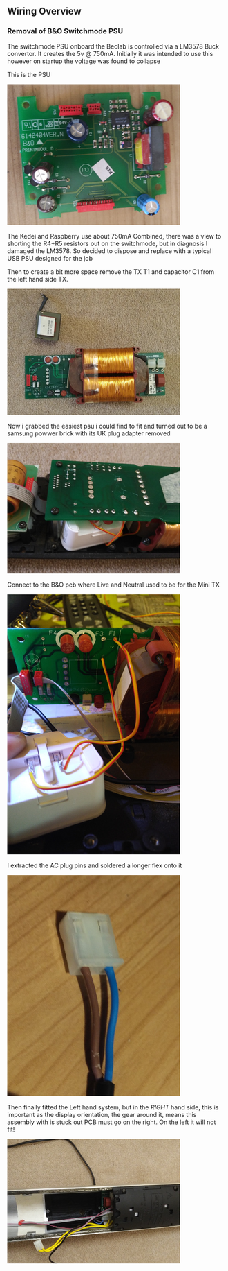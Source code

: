## Wiring Overview

### Removal of B&O Switchmode PSU

The switchmode PSU onboard the Beolab is controlled via a LM3578 Buck convertor. It creates the 5v @ 750mA. Initially it was intended to use this however on startup the voltage was found to collapse

This is the PSU

![Alt text](./images/psu.jpg?raw=true "PSU")

The Kedei and Raspberry use about 750mA Combined, there was a view to shorting the R4+R5 resistors out on the switchmode, but in diagnosis I damaged the LM3578. So decided to dispose and replace with a typical USB PSU designed for the job

Then to create a bit more space remove the TX T1 and capacitor C1 from the left hand side TX.

![Alt text](./images/tx.jpg?raw=true "tx")

Now i grabbed the easiest psu i could find to fit and turned out to be a samsung powwer brick with its UK plug adapter removed

![Alt text](./images/usbpsu.jpg?raw=true "usbpsu")

Connect to the B&O pcb where Live and Neutral used to be for the Mini TX

![Alt text](./images/usb2.jpg?raw=true "usb2")

I extracted the AC plug pins and soldered a longer flex onto it

![Alt text](./images/acplug.jpg?raw=true "acplug")

Then finally fitted the Left hand system, but in the _RIGHT_ hand side, this is important as the display orientation, the gear around it, means this assembly with is stuck out PCB must go on the right. On the left it will not fit!

![Alt text](./images/leftamp.jpg?raw=true "leftamp")

